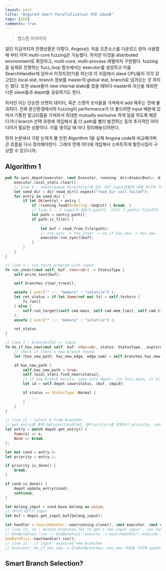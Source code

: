 ```yaml
---
layout: post
title: "Angora의 Smart Parallelization 위한 idea들"
tags: [일상]
comments: true
---
```


> 캡스톤 아자아자  

일단 지금까지의 진행상황은 이렇다. Angora는 처음 오픈소스를 다운로드 받아 사용할 때 부터 이미 multi-core fuzzing은 가능했다. 하지만 이것을 distributed environment로 확장하고, multi-core, multi-process 레벨까지 구현했다. fuzzing을 실제로 진행하는 fuzz_loop 함수에서는 executor를 생성하고 이를 SearchHandler에 담아서 이것저것(?)을 하는데 이 지점에서 slave CPU들이 각각 갖고있는 local stat, branch 정보를 master의 global stat, branch로 넘겨오는 것 까지는 됐다. 또한 slave들이 new internal state를 찾을 때마다 master와 자신을 제외한 다른 slave들과 depot을 공유하기도 한다.  

하지만 이는 단순한 브랜치 데이터, 혹은 스탯의 숫자들을 가져와서 add 해주는 것에 불과하다. 진짜 분산환경에서의 fuzzing이 performance가 더 좋으려면 input 배분에 있어서 기똥찬 알고리즘을 가져와서 최대한 mutually exclusive 하게 일을 하도록 해준다거나 branch 선택 과정에 개입해서 좀 더 path를 빨리 발견하는 등의 추가적인 아이디어가 필요한 상황이다. 이를 생각날 때 마다 정리해놓으려한다.  

먼저 논문에서 가장 눈여겨 볼 만한 Algorithm 1을 실제 Angora code와 비교해가며 큰 흐름을 다시 정리해야한다. 그래야 언제 어디에 개입해서 스마트하게 발전시킬지 구상할 수 있으니까.  

## Algorithm 1  
~~~rust
pub fn sync_depot(executor: &mut Executor, running: Arc<AtomicBool>, dir: &Path) {
    executor.local_stats.clear();
    // line 4 : seeds(queue directory)에 있는 모든 input들을에 대해 하나씩 가지고온다.  
    let seed_dir = dir.read_dir().expect("read_dir call failed");
    for entry in seed_dir {
        if let Ok(entry) = entry {
            if !running.load(Ordering::SeqCst) { break; }
            // line 5 : 그 input의 경로가 path다. 그리고 그 path는 file이다.  
            let path = &entry.path();
            if path.is_file() {
                ...
                let buf = read_from_file(path);
                // run_sync -> run_inner -> do_if_has_new -> has_new
                executor.run_sync(&buf);
            }
        }
    }
}

// line 5 : run taint program with input
fn run_inner(&mut self, buf: &Vec<u8>) -> StatusType {
    self.write_test(buf);

    self.branches.clear_trace();

    unsafe { asm!("" ::: "memory" : "volatile") };
    let ret_status = if let Some(ref mut fs) = self.forksrv {
        fs.run()
    } else {
        self.run_target(&self.cmd.main, self.cmd.mem_limit, self.cmd.time_limit)
    };
    unsafe { asm!("" ::: "memory" : "volatile") };

    ret_status
}

// line 7 : branches[b] <- input
fn do_if_has_new(&mut self, buf: &Vec<u8>, status: StatusType, _explored: bool, cmpid: u32) {
    // check if there's new branch found
    let (has_new_path, has_new_edge, edge_num) = self.branches.has_new(status);

    if has_new_path {
        self.has_new_path = true;
        self.local_stats.find_new(&status);
        // if new branch exists, save into depot. (in fuzz_main, it will check if depot is empty of not to decide execute fuzz_loop of not)
        let id = self.depot.save(status, &buf, cmpid);

        if status == StatusType::Normal {
            ...
        }
    }
}
~~~
~~~rust
// line 11 : select b from branches
// get_entry를 통해 Option<(CondStmt, QPriority)>를 반환하고 priority, cond를 통해 still un explored인지 확인
let entry = match depot.get_entry() {
    Some(e) => e,
    None => break,
};

let mut cond = entry.0;
let priority = entry.1;

if priority.is_done() {
    break;
}

if cond.is_done() {
    depot.update_entry(cond);
    continue;
}

let belong_input = cond.base.belong as usize;
// 여기서 buf가 input
let buf = depot.get_input_buf(belong_input);

let handler = SearchHandler::new(running.clone(), &mut executor, &mut cond, buf);
// line 13, 14 : mutate branches [b] to get a new input input', run none taint program with input'
// OneByteFuzz::run -> OneByteFuzz::execute -> SearchHandler::execute_input -> Executor::run -> run_inner 
OneByteFuzz::new(handler).run();
// line 15 : if input' explored new branches
// Executor::do_if_has_new -> GlobalBranches::has_new 과정을 거치며 update entry, fuzz loop 진행
~~~

## Smart Branch Selection?  

